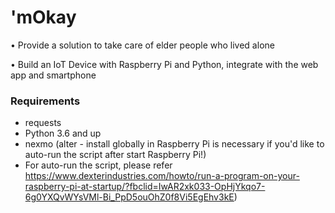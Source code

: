 # 'mOkay 
•	Provide a solution to take care of elder people who lived alone

•	Build an IoT Device with Raspberry Pi and Python, integrate with the web app and smartphone


### Requirements
* requests
* Python 3.6 and up
* nexmo (alter - install globally in Raspberry Pi is necessary if you'd like to auto-run the script after start Raspberry Pi!)
* For auto-run the script, please refer https://www.dexterindustries.com/howto/run-a-program-on-your-raspberry-pi-at-startup/?fbclid=IwAR2xk033-OpHjYkqo7-6g0YXQvWYsVMl-Bi_PpD5ouOhZ0f8Vi5EgEhv3kE)
